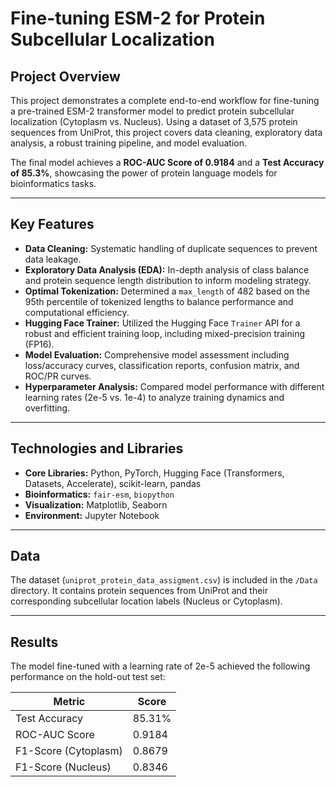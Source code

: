 # Fine-tuning ESM-2 for Protein Subcellular Localization

## Project Overview

This project demonstrates a complete end-to-end workflow for fine-tuning a pre-trained ESM-2 transformer model to predict protein subcellular localization (Cytoplasm vs. Nucleus). Using a dataset of 3,575 protein sequences from UniProt, this project covers data cleaning, exploratory data analysis, a robust training pipeline, and model evaluation.

The final model achieves a **ROC-AUC Score of 0.9184** and a **Test Accuracy of 85.3%**, showcasing the power of protein language models for bioinformatics tasks.

---

## Key Features

-   **Data Cleaning:** Systematic handling of duplicate sequences to prevent data leakage.
-   **Exploratory Data Analysis (EDA):** In-depth analysis of class balance and protein sequence length distribution to inform modeling strategy.
-   **Optimal Tokenization:** Determined a `max_length` of 482 based on the 95th percentile of tokenized lengths to balance performance and computational efficiency.
-   **Hugging Face Trainer:** Utilized the Hugging Face `Trainer` API for a robust and efficient training loop, including mixed-precision training (FP16).
-   **Model Evaluation:** Comprehensive model assessment including loss/accuracy curves, classification reports, confusion matrix, and ROC/PR curves.
-   **Hyperparameter Analysis:** Compared model performance with different learning rates (2e-5 vs. 1e-4) to analyze training dynamics and overfitting.

---

## Technologies and Libraries

-   **Core Libraries:** Python, PyTorch, Hugging Face (Transformers, Datasets, Accelerate), scikit-learn, pandas
-   **Bioinformatics:** `fair-esm`, `biopython`
-   **Visualization:** Matplotlib, Seaborn
-   **Environment:** Jupyter Notebook

---

## Data

The dataset (`uniprot_protein_data_assigment.csv`) is included in the `/Data` directory. It contains protein sequences from UniProt and their corresponding subcellular location labels (Nucleus or Cytoplasm).

---

## Results

The model fine-tuned with a learning rate of 2e-5 achieved the following performance on the hold-out test set:

| Metric        | Score  |
|---------------|--------|
| Test Accuracy | 85.31% |
| ROC-AUC Score | 0.9184 |
| F1-Score (Cytoplasm) | 0.8679 |
| F1-Score (Nucleus)   | 0.8346 |